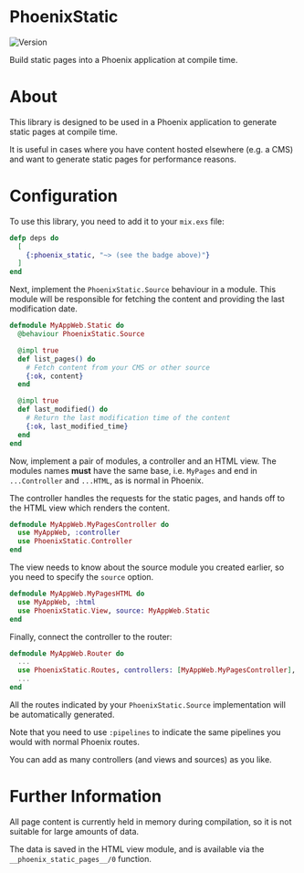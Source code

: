 # PhoenixStatic

![Version](https://img.shields.io/hexpm/v/phoenix_static)

Build static pages into a Phoenix application at compile time.

# About

This library is designed to be used in a Phoenix application to generate static pages at compile time.

It is useful in cases where you have content hosted elsewhere (e.g. a CMS) and want to generate static pages for performance reasons.

# Configuration

To use this library, you need to add it to your `mix.exs` file:

```elixir
defp deps do
  [
    {:phoenix_static, "~> (see the badge above)"}
  ]
end
```

Next, implement the `PhoenixStatic.Source` behaviour in a module.
This module will be responsible for fetching the content and providing the last modification date.

```elixir
defmodule MyAppWeb.Static do
  @behaviour PhoenixStatic.Source

  @impl true
  def list_pages() do
    # Fetch content from your CMS or other source
    {:ok, content}
  end

  @impl true
  def last_modified() do
    # Return the last modification time of the content
    {:ok, last_modified_time}
  end
end
```

Now, implement a pair of modules, a controller and an HTML view.
The modules names **must** have the same base, i.e. `MyPages`
and end in `...Controller` and `...HTML`, as is normal in Phoenix.

The controller handles the requests for the static pages, and hands off
to the HTML view which renders the content.

```elixir
defmodule MyAppWeb.MyPagesController do
  use MyAppWeb, :controller
  use PhoenixStatic.Controller
end
```

The view needs to know about the source module you created earlier, so you need to specify the `source` option.

```elixir
defmodule MyAppWeb.MyPagesHTML do
  use MyAppWeb, :html
  use PhoenixStatic.View, source: MyAppWeb.Static
end
```

Finally, connect the controller to the router:

```elixir
defmodule MyAppWeb.Router do
  ...
  use PhoenixStatic.Routes, controllers: [MyAppWeb.MyPagesController], pipelines: [:browser]
  ...
end
```

All the routes indicated by your `PhoenixStatic.Source` implementation will be
automatically generated.

Note that you need to use `:pipelines` to indicate the same pipelines you would with normal Phoenix routes.

You can add as many controllers (and views and sources) as you like.

# Further Information

All page content is currently held in memory during compilation, so it is not
suitable for large amounts of data.

The data is saved in the HTML view module, and is available via the
`__phoenix_static_pages__/0` function.
